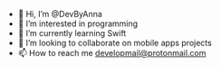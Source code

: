 - 👋 Hi, I’m @DevByAnna
- 👀 I’m interested in programming
- 🌱 I’m currently learning Swift
- 💞️ I’m looking to collaborate on mobile apps projects
- 📫 How to reach me developmail@protonmail.com

<!---
DevByAnna/DevByAnna is a ✨ special ✨ repository because its `README.md` (this file) appears on your GitHub profile.
You can click the Preview link to take a look at your changes.
--->
